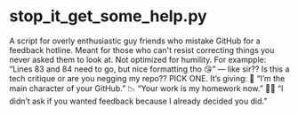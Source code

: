 # stop_it_get_some_help.py
A script for overly enthusiastic guy friends who mistake GitHub for a feedback hotline. Meant for those who can't resist correcting things you never asked them to look at. Not optimized for humility.
For exampple:
“Lines 83 and 84 need to go, but nice formatting tho 😘” — like sir?? Is this a tech critique or are you negging my repo?? PICK ONE.
It’s giving:
🧠 “I’m the main character of your GitHub.”
📉 “Your work is my homework now.”
💁‍♂️ “I didn’t ask if you wanted feedback because I already decided you did.”
